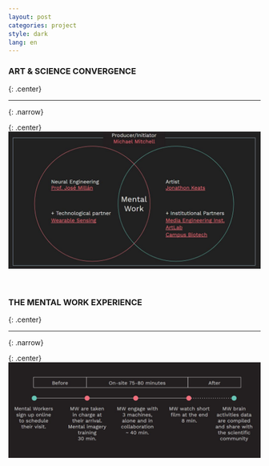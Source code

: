 ```yaml
---
layout: post
categories: project
style: dark
lang: en
---
```


### ART & SCIENCE CONVERGENCE
{: .center}
___
{: .narrow}

{: .center}
![Art and Science convergence](/assets/photos/project/art_and_science.jpg)

<br>

### THE MENTAL WORK EXPERIENCE
{: .center}
___
{: .narrow}

{: .center}
![The Mental Work experience](/assets/photos/project/experience.jpg)
